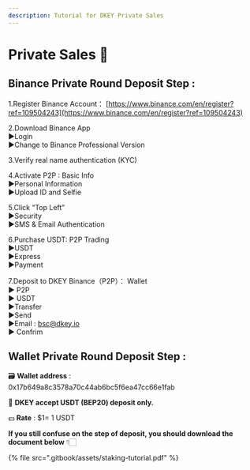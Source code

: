 ```yaml
---
description: Tutorial for DKEY Private Sales
---
```


# Private Sales 🎯

## **Binance Private Round Deposit Step :**

1.Register Binance Account： [https://www.binance.com/en/register?ref=109504243](https://www.binance.com/en/register?ref=109504243) 

2.Download Binance App   
    ▶Login   
    ▶Change to Binance Professional Version  
  
3.Verify real name authentication \(KYC\)  
  
4.Activate P2P : Basic Info   
    ▶Personal Information   
    ▶Upload ID and Selfie  
  
5.Click “Top Left”   
    ▶Security   
    ▶SMS & Email Authentication  
  
6.Purchase USDT: P2P Trading   
    ▶USDT   
    ▶Express   
    ▶Payment  
  
7.Deposit to DKEY Binance（P2P）： Wallet   
    ▶ P2P  
    ▶ USDT  
    ▶Transfer  
    ▶Send  
    ▶Email : bsc@dkey.io  
    ▶ Confrim



## Wallet Private Round Deposit Step :

🗃 **Wallet address** :  
0x17b649a8c3578a70c44ab6bc5f6ea47cc66e1fab

🔑 **DKEY accept USDT \(BEP20\) deposit only.**

💵 **Rate** : $1= 1 USDT

**If you still confuse on the step of deposit, you should download the document below** 👇🏻 

{% file src=".gitbook/assets/staking-tutorial.pdf" %}



